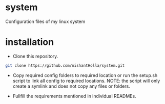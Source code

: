 # system
Configuration files of my linux system

# installation

- Clone this repository.

```bash
git clone https://github.com/nishantHolla/system.git
```

- Copy required config folders to required location or run the setup.sh script to link all config to required locations. NOTE: the script will only create a symlink and does not copy any files or folders.

- Fullfill the requirements mentioned in individual READMEs.
